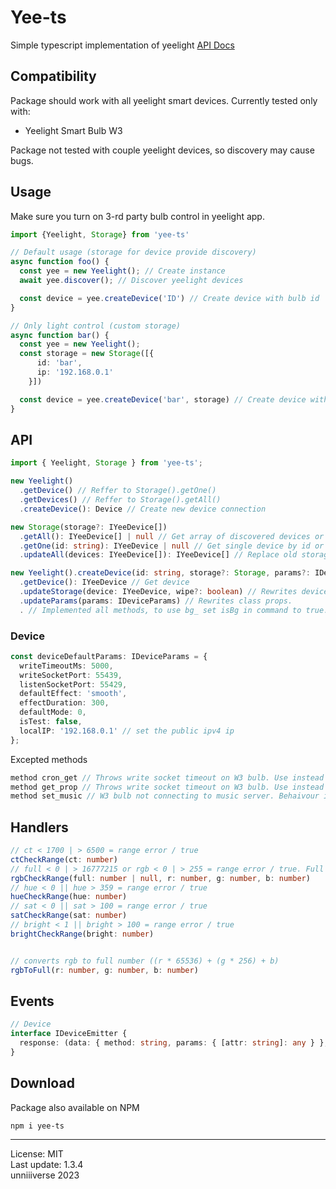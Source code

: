 # Yee-ts
Simple typescript implementation of yeelight [API Docs](https://www.yeelight.com/download/Yeelight_Inter-Operation_Spec.pdf)

## Compatibility
Package should work with all yeelight smart devices. Currently tested only with:
+ Yeelight Smart Bulb W3

Package not tested with couple yeelight devices, so discovery may cause bugs.

## Usage
Make sure you turn on 3-rd party bulb control in yeelight app.

```ts
import {Yeelight, Storage} from 'yee-ts'

// Default usage (storage for device provide discovery)
async function foo() {
  const yee = new Yeelight(); // Create instance
  await yee.discover(); // Discover yeelight devices

  const device = yee.createDevice('ID') // Create device with bulb id
}

// Only light control (custom storage)
async function bar() {
  const yee = new Yeelight();
  const storage = new Storage([{
      id: 'bar',
      ip: '192.168.0.1'
    }])

  const device = yee.createDevice('bar', storage) // Create device with bulb id
}
```

## API
```ts
import { Yeelight, Storage } from 'yee-ts';

new Yeelight()
  .getDevice() // Reffer to Storage().getOne()
  .getDevices() // Reffer to Storage().getAll()
  .createDevice(): Device // Create new device connection

new Storage(storage?: IYeeDevice[])
  .getAll(): IYeeDevice[] | null // Get array of discovered devices or null
  .getOne(id: string): IYeeDevice | null // Get single device by id or null
  .updateAll(devices: IYeeDevice[]): IYeeDevice[] // Replace old storage with new

new Yeelight().createDevice(id: string, storage?: Storage, params?: IDeviceParams) // new Device()
  .getDevice(): IYeeDevice // Get device
  .updateStorage(device: IYeeDevice, wipe?: boolean) // Rewrites device old props with new, is wipe is true, will replace old storage with new. Ip and id is required.
  .updateParams(params: IDeviceParams) // Rewrites class props.
  . // Implemented all methods, to use bg_ set isBg in command to true. Except methods listed below. You can see all types in yee-ts/dist/types/Device.d.ts
```

### Device
```ts
const deviceDefaultParams: IDeviceParams = {
  writeTimeoutMs: 5000,
  writeSocketPort: 55439,
  listenSocketPort: 55429,
  defaultEffect: 'smooth',
  effectDuration: 300,
  defaultMode: 0,
  isTest: false,
  localIP: '192.168.0.1' // set the public ipv4 ip
};
```

Excepted methods
```ts
method cron_get // Throws write socket timeout on W3 bulb. Use instead set_scene('auto_delay_off')
method get_prop // Throws write socket timeout on W3 bulb. Use instead get_prop() from storage
method set_music // W3 bulb not connecting to music server. Behaivour is not predictable, so method is not implemented.
```
## Handlers
```ts
// ct < 1700 | > 6500 = range error / true
ctCheckRange(ct: number)
// full < 0 | > 16777215 or rgb < 0 | > 255 = range error / true. Full code is more priotired.
rgbCheckRange(full: number | null, r: number, g: number, b: number)
// hue < 0 || hue > 359 = range error / true
hueCheckRange(hue: number)
// sat < 0 || sat > 100 = range error / true
satCheckRange(sat: number)
// bright < 1 || bright > 100 = range error / true
brightCheckRange(bright: number)


// converts rgb to full number ((r * 65536) + (g * 256) + b)
rgbToFull(r: number, g: number, b: number)
```

## Events
```ts
// Device
interface IDeviceEmitter {
  response: (data: { method: string, params: { [attr: string]: any } }, device: IYeeDevice) => void
}
```

## Download
Package also available on NPM
```
npm i yee-ts
```

<hr>

License: MIT <br>
Last update: 1.3.4<br>
unniiiverse 2023 